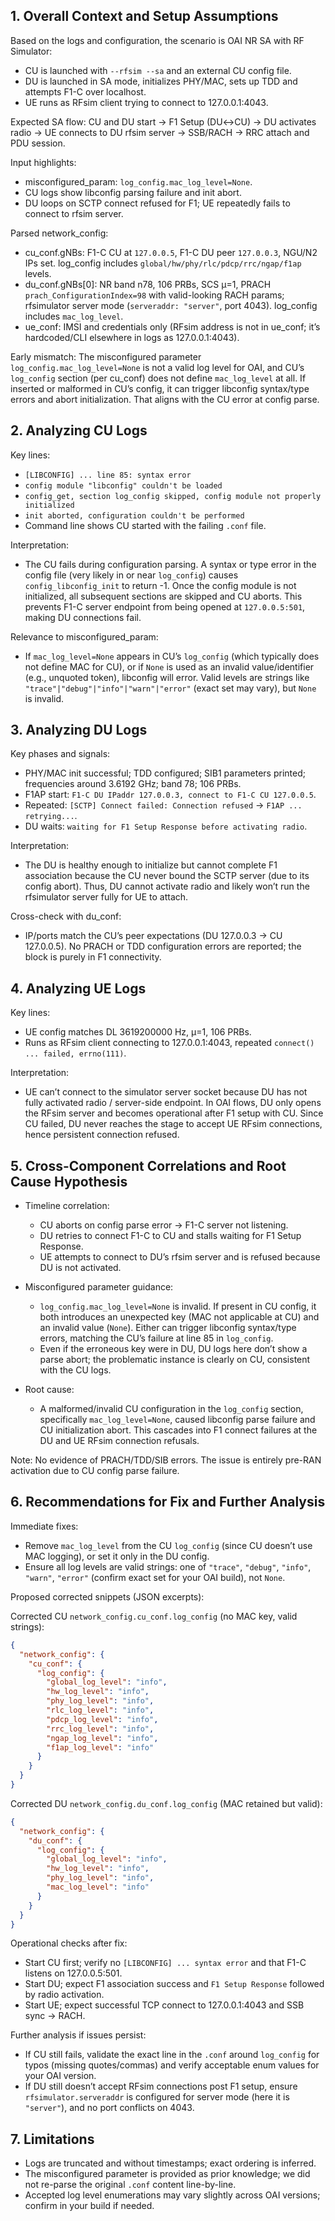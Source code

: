 ## 1. Overall Context and Setup Assumptions
Based on the logs and configuration, the scenario is OAI NR SA with RF Simulator:
- CU is launched with `--rfsim --sa` and an external CU config file.
- DU is launched in SA mode, initializes PHY/MAC, sets up TDD and attempts F1-C over localhost.
- UE runs as RFsim client trying to connect to 127.0.0.1:4043.

Expected SA flow: CU and DU start → F1 Setup (DU↔CU) → DU activates radio → UE connects to DU rfsim server → SSB/RACH → RRC attach and PDU session.

Input highlights:
- misconfigured_param: `log_config.mac_log_level=None`.
- CU logs show libconfig parsing failure and init abort.
- DU loops on SCTP connect refused for F1; UE repeatedly fails to connect to rfsim server.

Parsed network_config:
- cu_conf.gNBs: F1-C CU at `127.0.0.5`, F1-C DU peer `127.0.0.3`, NGU/N2 IPs set. log_config includes `global/hw/phy/rlc/pdcp/rrc/ngap/f1ap` levels.
- du_conf.gNBs[0]: NR band n78, 106 PRBs, SCS µ=1, PRACH `prach_ConfigurationIndex=98` with valid-looking RACH params; rfsimulator server mode (`serveraddr: "server"`, port 4043). log_config includes `mac_log_level`.
- ue_conf: IMSI and credentials only (RFsim address is not in ue_conf; it’s hardcoded/CLI elsewhere in logs as 127.0.0.1:4043).

Early mismatch: The misconfigured parameter `log_config.mac_log_level=None` is not a valid log level for OAI, and CU’s `log_config` section (per cu_conf) does not define `mac_log_level` at all. If inserted or malformed in CU’s config, it can trigger libconfig syntax/type errors and abort initialization. That aligns with the CU error at config parse.

## 2. Analyzing CU Logs
Key lines:
- `[LIBCONFIG] ... line 85: syntax error`
- `config module "libconfig" couldn't be loaded`
- `config_get, section log_config skipped, config module not properly initialized`
- `init aborted, configuration couldn't be performed`
- Command line shows CU started with the failing `.conf` file.

Interpretation:
- The CU fails during configuration parsing. A syntax or type error in the config file (very likely in or near `log_config`) causes `config_libconfig_init` to return -1. Once the config module is not initialized, all subsequent sections are skipped and CU aborts. This prevents F1-C server endpoint from being opened at `127.0.0.5:501`, making DU connections fail.

Relevance to misconfigured_param:
- If `mac_log_level=None` appears in CU’s `log_config` (which typically does not define MAC for CU), or if `None` is used as an invalid value/identifier (e.g., unquoted token), libconfig will error. Valid levels are strings like `"trace"|"debug"|"info"|"warn"|"error"` (exact set may vary), but `None` is invalid.

## 3. Analyzing DU Logs
Key phases and signals:
- PHY/MAC init successful; TDD configured; SIB1 parameters printed; frequencies around 3.6192 GHz; band 78; 106 PRBs.
- F1AP start: `F1-C DU IPaddr 127.0.0.3, connect to F1-C CU 127.0.0.5`.
- Repeated: `[SCTP] Connect failed: Connection refused` → `F1AP ... retrying...`.
- DU waits: `waiting for F1 Setup Response before activating radio`.

Interpretation:
- The DU is healthy enough to initialize but cannot complete F1 association because the CU never bound the SCTP server (due to its config abort). Thus, DU cannot activate radio and likely won’t run the rfsimulator server fully for UE to attach.

Cross-check with du_conf:
- IP/ports match the CU’s peer expectations (DU 127.0.0.3 → CU 127.0.0.5). No PRACH or TDD configuration errors are reported; the block is purely in F1 connectivity.

## 4. Analyzing UE Logs
Key lines:
- UE config matches DL 3619200000 Hz, µ=1, 106 PRBs.
- Runs as RFsim client connecting to 127.0.0.1:4043, repeated `connect() ... failed, errno(111)`.

Interpretation:
- UE can’t connect to the simulator server socket because DU has not fully activated radio / server-side endpoint. In OAI flows, DU only opens the RFsim server and becomes operational after F1 setup with CU. Since CU failed, DU never reaches the stage to accept UE RFsim connections, hence persistent connection refused.

## 5. Cross-Component Correlations and Root Cause Hypothesis
- Timeline correlation:
  - CU aborts on config parse error → F1-C server not listening.
  - DU retries to connect F1-C to CU and stalls waiting for F1 Setup Response.
  - UE attempts to connect to DU’s rfsim server and is refused because DU is not activated.

- Misconfigured parameter guidance:
  - `log_config.mac_log_level=None` is invalid. If present in CU config, it both introduces an unexpected key (MAC not applicable at CU) and an invalid value (`None`). Either can trigger libconfig syntax/type errors, matching the CU’s failure at line 85 in `log_config`.
  - Even if the erroneous key were in DU, DU logs here don’t show a parse abort; the problematic instance is clearly on CU, consistent with the CU logs.

- Root cause:
  - A malformed/invalid CU configuration in the `log_config` section, specifically `mac_log_level=None`, caused libconfig parse failure and CU initialization abort. This cascades into F1 connect failures at the DU and UE RFsim connection refusals.

Note: No evidence of PRACH/TDD/SIB errors. The issue is entirely pre-RAN activation due to CU config parse failure.

## 6. Recommendations for Fix and Further Analysis
Immediate fixes:
- Remove `mac_log_level` from the CU `log_config` (since CU doesn’t use MAC logging), or set it only in the DU config.
- Ensure all log levels are valid strings: one of `"trace"`, `"debug"`, `"info"`, `"warn"`, `"error"` (confirm exact set for your OAI build), not `None`.

Proposed corrected snippets (JSON excerpts):

Corrected CU `network_config.cu_conf.log_config` (no MAC key, valid strings):
```json
{
  "network_config": {
    "cu_conf": {
      "log_config": {
        "global_log_level": "info",
        "hw_log_level": "info",
        "phy_log_level": "info",
        "rlc_log_level": "info",
        "pdcp_log_level": "info",
        "rrc_log_level": "info",
        "ngap_log_level": "info",
        "f1ap_log_level": "info"
      }
    }
  }
}
```

Corrected DU `network_config.du_conf.log_config` (MAC retained but valid):
```json
{
  "network_config": {
    "du_conf": {
      "log_config": {
        "global_log_level": "info",
        "hw_log_level": "info",
        "phy_log_level": "info",
        "mac_log_level": "info"
      }
    }
  }
}
```

Operational checks after fix:
- Start CU first; verify no `[LIBCONFIG] ... syntax error` and that F1-C listens on 127.0.0.5:501.
- Start DU; expect F1 association success and `F1 Setup Response` followed by radio activation.
- Start UE; expect successful TCP connect to 127.0.0.1:4043 and SSB sync → RACH.

Further analysis if issues persist:
- If CU still fails, validate the exact line in the `.conf` around `log_config` for typos (missing quotes/commas) and verify acceptable enum values for your OAI version.
- If DU still doesn’t accept RFsim connections post F1 setup, ensure `rfsimulator.serveraddr` is configured for server mode (here it is `"server"`), and no port conflicts on 4043.

## 7. Limitations
- Logs are truncated and without timestamps; exact ordering is inferred.
- The misconfigured parameter is provided as prior knowledge; we did not re-parse the original `.conf` content line-by-line.
- Accepted log level enumerations may vary slightly across OAI versions; confirm in your build if needed.